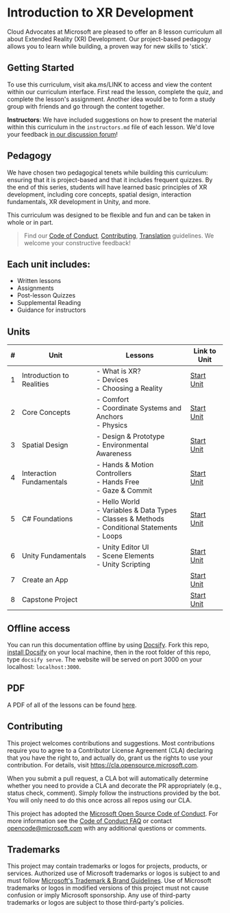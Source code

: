 # Introduction to XR Development

Cloud Advocates at Microsoft are pleased to offer an 8 lesson curriculum all about Extended Reality (XR) Development. Our project-based pedagogy allows you to learn while building, a proven way for new skills to 'stick'.

## Getting Started

To use this curriculum, visit aka.ms/LINK to access and view the content within our curriculum interface. First read the lesson, complete the quiz, and complete the lesson's assignment. Another idea would be to form a study group with friends and go through the content together.

**Instructors**: We have included suggestions on how to present the material within this curriculum in the `instructors.md` file of each lesson.  We'd love your feedback [in our discussion forum](<LINK>)!

## Pedagogy

We have chosen two pedagogical tenets while building this curriculum: ensuring that it is project-based and that it includes frequent quizzes. By the end of this series, students will have learned basic principles of XR development, including core concepts, spatial design, interaction fundamentals, XR development in Unity, and more.

This curriculum was designed to be flexible and fun and can be taken in whole or in part.

> Find our [Code of Conduct](CODE_OF_CONDUCT.md), [Contributing](CONTRIBUTING.md),  [Translation](TRANSLATIONS.md) guidelines. We welcome your constructive feedback!

## Each unit includes:

- Written lessons
- Assignments
- Post-lesson Quizzes
- Supplemental Reading
- Guidance for instructors

## Units

|#  |Unit  |Lessons  |Link to Unit  |
|---------|---------|---------|---------|
|1     |Introduction to Realities| - What is XR? <br> - Devices <br> - Choosing a Reality         |[Start Unit](LINK)|
|2     |Core Concepts|- Comfort <br> - Coordinate Systems and Anchors <br> - Physics|[Start Unit](LINK)         |
|3     |Spatial Design|- Design & Prototype <br> - Environmental Awareness      |[Start Unit](LINK)         |
|4     |Interaction Fundamentals|- Hands & Motion Controllers <br> - Hands Free <br> - Gaze & Commit         |[Start Unit](LINK)         |
|5     |C# Foundations |- Hello World <br> - Variables & Data Types <br> - Classes & Methods <br> - Conditional Statements <br> - Loops        |[Start Unit](LINK)         |
|6     |Unity Fundamentals|- Unity Editor UI <br> - Scene Elements <br> - Unity Scripting         |[Start Unit](LINK)         |
|7     |Create an App|         |[Start Unit](LINK)         |
|8     |Capstone Project|         |[Start Unit](LINK)         |


## Offline access

You can run this documentation offline by using [Docsify](https://docsify.js.org/#/). Fork this repo, [install Docsify](https://docsify.js.org/#/quickstart) on your local machine,  then in the root folder of this repo, type `docsify serve`. The website will be served on port 3000 on your localhost: `localhost:3000`.

## PDF

A PDF of all of the lessons can be found [here](<LINK>).

## Contributing

This project welcomes contributions and suggestions.  Most contributions require you to agree to a
Contributor License Agreement (CLA) declaring that you have the right to, and actually do, grant us
the rights to use your contribution. For details, visit https://cla.opensource.microsoft.com.

When you submit a pull request, a CLA bot will automatically determine whether you need to provide
a CLA and decorate the PR appropriately (e.g., status check, comment). Simply follow the instructions
provided by the bot. You will only need to do this once across all repos using our CLA.

This project has adopted the [Microsoft Open Source Code of Conduct](https://opensource.microsoft.com/codeofconduct/).
For more information see the [Code of Conduct FAQ](https://opensource.microsoft.com/codeofconduct/faq/) or
contact [opencode@microsoft.com](mailto:opencode@microsoft.com) with any additional questions or comments.

## Trademarks

This project may contain trademarks or logos for projects, products, or services. Authorized use of Microsoft 
trademarks or logos is subject to and must follow 
[Microsoft's Trademark & Brand Guidelines](https://www.microsoft.com/en-us/legal/intellectualproperty/trademarks/usage/general).
Use of Microsoft trademarks or logos in modified versions of this project must not cause confusion or imply Microsoft sponsorship.
Any use of third-party trademarks or logos are subject to those third-party's policies.
